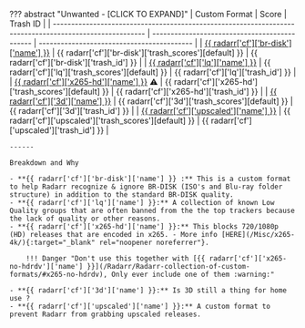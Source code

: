 ??? abstract "Unwanted - [CLICK TO EXPAND]"
    | Custom Format                                                                                           | Score                                         | Trash ID                                   |
    | ------------------------------------------------------------------------------------------------------- | --------------------------------------------- | ------------------------------------------ |
    | [{{ radarr['cf']['br-disk']['name'] }}](/Radarr/Radarr-collection-of-custom-formats/#br-disk)           | {{ radarr['cf']['br-disk']['trash_scores'][default] }}  | {{ radarr['cf']['br-disk']['trash_id'] }}  |
    | [{{ radarr['cf']['lq']['name'] }}](/Radarr/Radarr-collection-of-custom-formats/#lq)                     | {{ radarr['cf']['lq']['trash_scores'][default] }}       | {{ radarr['cf']['lq']['trash_id'] }}       |
    | [{{ radarr['cf']['x265-hd']['name'] }}](/Radarr/Radarr-collection-of-custom-formats/#x265-hd) :warning: | {{ radarr['cf']['x265-hd']['trash_scores'][default] }}  | {{ radarr['cf']['x265-hd']['trash_id'] }}  |
    | [{{ radarr['cf']['3d']['name'] }}](/Radarr/Radarr-collection-of-custom-formats/#3d)                     | {{ radarr['cf']['3d']['trash_scores'][default] }}       | {{ radarr['cf']['3d']['trash_id'] }}       |
    | [{{ radarr['cf']['upscaled']['name'] }}](/Radarr/Radarr-collection-of-custom-formats/#upscaled)         | {{ radarr['cf']['upscaled']['trash_scores'][default] }} | {{ radarr['cf']['upscaled']['trash_id'] }} |

    ------

    Breakdown and Why

    - **{{ radarr['cf']['br-disk']['name'] }} :** This is a custom format to help Radarr recognize & ignore BR-DISK (ISO's and Blu-ray folder structure) in addition to the standard BR-DISK quality.
    - **{{ radarr['cf']['lq']['name'] }}:** A collection of known Low Quality groups that are often banned from the the top trackers because the lack of quality or other reasons.
    - **{{ radarr['cf']['x265-hd']['name'] }}:** This blocks 720/1080p (HD) releases that are encoded in x265. - More info [HERE](/Misc/x265-4k/){:target="_blank" rel="noopener noreferrer"}.

        !!! Danger "Don't use this together with [{{ radarr['cf']['x265-no-hdrdv']['name'] }}](/Radarr/Radarr-collection-of-custom-formats/#x265-no-hdrdv), Only ever include one of them :warning:"

    - **{{ radarr['cf']['3d']['name'] }}:** Is 3D still a thing for home use ?
    - **{{ radarr['cf']['upscaled']['name'] }}:** A custom format to prevent Radarr from grabbing upscaled releases.
